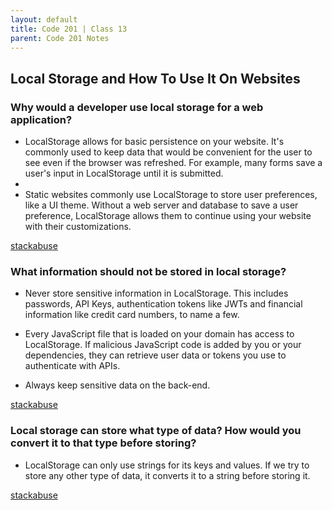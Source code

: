 ```yaml
---
layout: default
title: Code 201 | Class 13
parent: Code 201 Notes
---
```


## Local Storage and How To Use It On Websites

### Why would a developer use local storage for a web application?

* LocalStorage allows for basic persistence on your website. It's commonly used to keep data that would be convenient for the user to see even if the browser was refreshed. For example, many forms save a user's input in LocalStorage until it is submitted.
* 
* Static websites commonly use LocalStorage to store user preferences, like a UI theme. Without a web server and database to save a user preference, LocalStorage allows them to continue using your website with their customizations.

[stackabuse](https://stackabuse.com/storing-data-in-the-browser-with-localstorage/)

### What information should not be stored in local storage?
* Never store sensitive information in LocalStorage. This includes passwords, API Keys, authentication tokens like JWTs and financial information like credit card numbers, to name a few.

* Every JavaScript file that is loaded on your domain has access to LocalStorage. If malicious JavaScript code is added by you or your dependencies, they can retrieve user data or tokens you use to authenticate with APIs.

* Always keep sensitive data on the back-end.

[stackabuse](https://stackabuse.com/storing-data-in-the-browser-with-localstorage/)

### Local storage can store what type of data? How would you convert it to that type before storing?

* LocalStorage can only use strings for its keys and values. If we try to store any other type of data, it converts it to a string before storing it.

[stackabuse](https://stackabuse.com/storing-data-in-the-browser-with-localstorage/)
